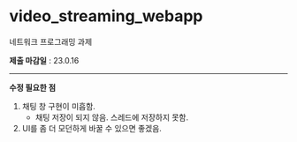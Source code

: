 # video_streaming_webapp
네트워크 프로그래밍 과제

**제출 마감일** : 23.0.16  

---

**수정 필요한 점**
1. 채팅 창 구현이 미흡함.
   - 채팅 저장이 되지 않음. 스레드에 저장하지 못함.
2. UI를 좀 더 모던하게 바꿀 수 있으면 좋겠음.
